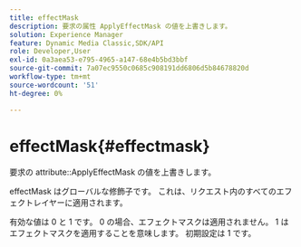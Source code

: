 ```yaml
---
title: effectMask
description: 要求の属性 ApplyEffectMask の値を上書きします。
solution: Experience Manager
feature: Dynamic Media Classic,SDK/API
role: Developer,User
exl-id: 0a3aea53-e795-4965-a147-68e4b5bd3bbf
source-git-commit: 7a07ec9550c0685c908191dd6806d5b84678820d
workflow-type: tm+mt
source-wordcount: '51'
ht-degree: 0%

---
```


# effectMask{#effectmask}

要求の attribute::ApplyEffectMask の値を上書きします。

effectMask はグローバルな修飾子です。 これは、リクエスト内のすべてのエフェクトレイヤーに適用されます。

有効な値は 0 と 1 です。 0 の場合、エフェクトマスクは適用されません。 1 はエフェクトマスクを適用することを意味します。 初期設定は 1 です。
